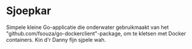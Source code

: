 # Sjoepkar
Simpele kleine Go-applicatie die onderwater gebruikmaakt 
van het "github.com/fsouza/go-dockerclient"-package,
om te kletsen met Docker containers. Kin d'r Danny fijn sjpele wah.